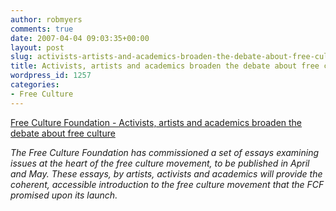 ```yaml
---
author: robmyers
comments: true
date: 2007-04-04 09:03:35+00:00
layout: post
slug: activists-artists-and-academics-broaden-the-debate-about-free-culture
title: Activists, artists and academics broaden the debate about free culture
wordpress_id: 1257
categories:
- Free Culture
---
```


[Free Culture Foundation - Activists, artists and academics broaden the debate about free culture](http://freeculturefoundation.org/news/2007-04-activists-artists-and-academics-broaden-the-debate-about-free-culture)  
  
_The Free Culture Foundation has commissioned a set of essays examining issues at the heart of the free culture movement, to be published in April and May. These essays, by artists, activists and academics will provide the coherent, accessible introduction to the free culture movement that the FCF promised upon its launch._  


